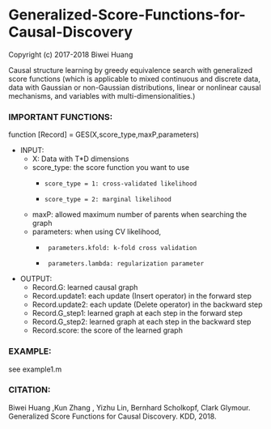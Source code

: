 # Generalized-Score-Functions-for-Causal-Discovery

Copyright (c) 2017-2018 Biwei Huang

Causal structure learning by greedy equivalence search with generalized score functions (which is applicable to mixed continuous and discrete data, data with Gaussian or non-Gaussian distributions, linear or nonlinear causal mechanisms, and variables with multi-dimensionalities.)

### IMPORTANT FUNCTIONS:

function [Record] = GES(X,score_type,maxP,parameters)

* INPUT:
  * X: Data with T*D dimensions
  * score_type: the score function you want to use
     *     score_type = 1: cross-validated likelihood
     *     score_type = 2: marginal likelihood
  * maxP: allowed maximum number of parents when searching the graph
  * parameters: when using CV likelihood, 
     *      parameters.kfold: k-fold cross validation
     *      parameters.lambda: regularization parameter

* OUTPUT:
  * Record.G: learned causal graph
  * Record.update1: each update (Insert operator) in the forward step
  * Record.update2: each update (Delete operator) in the backward step
  * Record.G_step1: learned graph at each step in the forward step
  * Record.G_step2: learned graph at each step in the backward step
  * Record.score: the score of the learned graph


### EXAMPLE:
see example1.m


### CITATION:
	
Biwei Huang ,Kun Zhang , Yizhu Lin, Bernhard Scholkopf, Clark Glymour. Generalized Score Functions for Causal Discovery. KDD, 2018.
